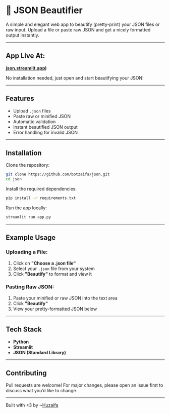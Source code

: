 
# 🧹 JSON Beautifier

A simple and elegant web app to beautify (pretty-print) your JSON files or raw input. Upload a file or paste raw JSON and get a nicely formatted output instantly.

---

## App Live At:

 **[json.streamlit.app](https://json-beautify.streamlit.app/))**  
 
 No installation needed, just open and start beautifying your JSON!

---

## Features

- Upload `.json` files
- Paste raw or minified JSON
- Automatic validation
- Instant beautified JSON output
- Error handling for invalid JSON

---

## Installation

Clone the repository:

```bash
git clone https://github.com/botzaifa/json.git
cd json
````

Install the required dependencies:

```bash
pip install -r requirements.txt
```

Run the app locally:

```bash
streamlit run app.py
```


---

## Example Usage

### Uploading a File:

1. Click on **"Choose a .json file"**
2. Select your `.json` file from your system
3. Click **"Beautify"** to format and view it

### Pasting Raw JSON:

1. Paste your minified or raw JSON into the text area
2. Click **"Beautify"**
3. View your pretty-formatted JSON below

---

## Tech Stack

* **Python**
* **Streamlit**
* **JSON (Standard Library)**

---

## Contributing

Pull requests are welcome! For major changes, please open an issue first to discuss what you’d like to change.

---

Built with <3 by ~[Huzaifa](https://github.com/botzaifa)



